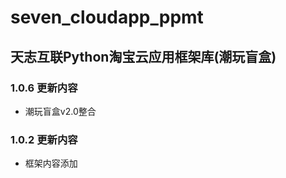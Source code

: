# seven_cloudapp_ppmt

## 天志互联Python淘宝云应用框架库(潮玩盲盒)

### 1.0.6 更新内容
* 潮玩盲盒v2.0整合

### 1.0.2 更新内容
* 框架内容添加
